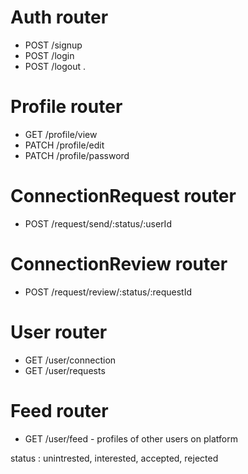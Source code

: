 # Auth router
- POST /signup
- POST /login
- POST /logout .

# Profile router
- GET /profile/view 
- PATCH /profile/edit 
- PATCH /profile/password 

# ConnectionRequest router
- POST /request/send/:status/:userId

# ConnectionReview router
- POST /request/review/:status/:requestId


# User router
- GET /user/connection
- GET /user/requests

# Feed router
- GET /user/feed - profiles of other users on platform

status : unintrested, interested, accepted, rejected